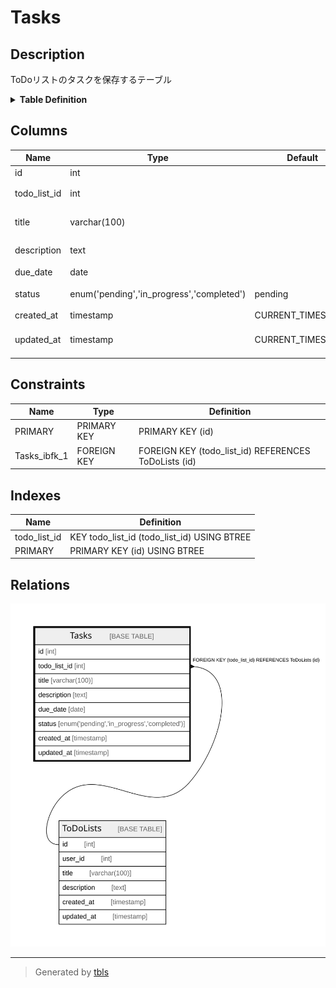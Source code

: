 # Tasks

## Description

ToDoリストのタスクを保存するテーブル

<details>
<summary><strong>Table Definition</strong></summary>

```sql
CREATE TABLE `Tasks` (
  `id` int NOT NULL AUTO_INCREMENT,
  `todo_list_id` int NOT NULL COMMENT 'ToDoリストID',
  `title` varchar(100) NOT NULL COMMENT 'タスクのタイトル',
  `description` text COMMENT 'タスクの説明',
  `due_date` date DEFAULT NULL COMMENT '期限日',
  `status` enum('pending','in_progress','completed') NOT NULL DEFAULT 'pending' COMMENT 'ステータス',
  `created_at` timestamp NULL DEFAULT CURRENT_TIMESTAMP,
  `updated_at` timestamp NULL DEFAULT CURRENT_TIMESTAMP ON UPDATE CURRENT_TIMESTAMP,
  PRIMARY KEY (`id`),
  KEY `todo_list_id` (`todo_list_id`),
  CONSTRAINT `Tasks_ibfk_1` FOREIGN KEY (`todo_list_id`) REFERENCES `ToDoLists` (`id`) ON DELETE CASCADE
) ENGINE=InnoDB DEFAULT CHARSET=utf8mb4 COLLATE=utf8mb4_0900_ai_ci COMMENT='ToDoリストのタスクを保存するテーブル'
```

</details>

## Columns

| Name | Type | Default | Nullable | Extra Definition | Children | Parents | Comment |
| ---- | ---- | ------- | -------- | ---------------- | -------- | ------- | ------- |
| id | int |  | false | auto_increment |  |  |  |
| todo_list_id | int |  | false |  |  | [ToDoLists](ToDoLists.md) | ToDoリストID |
| title | varchar(100) |  | false |  |  |  | タスクのタイトル |
| description | text |  | true |  |  |  | タスクの説明 |
| due_date | date |  | true |  |  |  | 期限日 |
| status | enum('pending','in_progress','completed') | pending | false |  |  |  | ステータス |
| created_at | timestamp | CURRENT_TIMESTAMP | true | DEFAULT_GENERATED |  |  |  |
| updated_at | timestamp | CURRENT_TIMESTAMP | true | DEFAULT_GENERATED on update CURRENT_TIMESTAMP |  |  |  |

## Constraints

| Name | Type | Definition |
| ---- | ---- | ---------- |
| PRIMARY | PRIMARY KEY | PRIMARY KEY (id) |
| Tasks_ibfk_1 | FOREIGN KEY | FOREIGN KEY (todo_list_id) REFERENCES ToDoLists (id) |

## Indexes

| Name | Definition |
| ---- | ---------- |
| todo_list_id | KEY todo_list_id (todo_list_id) USING BTREE |
| PRIMARY | PRIMARY KEY (id) USING BTREE |

## Relations

![er](Tasks.svg)

---

> Generated by [tbls](https://github.com/k1LoW/tbls)
